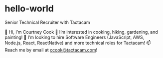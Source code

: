 # hello-world
Senior Technical Recruiter with Tactacam

👋 Hi, I’m Courtney Cook
👀 I’m interested in cooking, hiking, gardening, and painting!
💞️ I’m looking to hire Software Engineers (JavaScript, AWS, Node.js, React, ReactNative) and more technical roles for Tactacam!
📫 Reach me by email at ccook@tactacam.com! 
